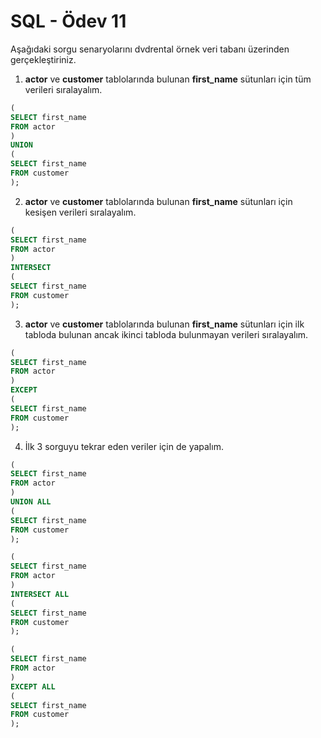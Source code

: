 # SQL - Ödev 11

Aşağıdaki sorgu senaryolarını dvdrental örnek veri tabanı üzerinden gerçekleştiriniz.

1. **actor** ve **customer** tablolarında bulunan **first_name** sütunları için tüm verileri sıralayalım.

```sql
(
SELECT first_name
FROM actor
)
UNION
(
SELECT first_name
FROM customer
);
```

2. **actor** ve **customer** tablolarında bulunan **first_name** sütunları için kesişen verileri sıralayalım.

```sql
(
SELECT first_name
FROM actor
)
INTERSECT
(
SELECT first_name
FROM customer
);
```

3. **actor** ve **customer** tablolarında bulunan **first_name** sütunları için ilk tabloda bulunan ancak ikinci tabloda bulunmayan verileri sıralayalım.

```sql
(
SELECT first_name
FROM actor
)
EXCEPT
(
SELECT first_name
FROM customer
);
```

4. İlk 3 sorguyu tekrar eden veriler için de yapalım.

```sql
(
SELECT first_name
FROM actor
)
UNION ALL
(
SELECT first_name
FROM customer
);

(
SELECT first_name
FROM actor
)
INTERSECT ALL
(
SELECT first_name
FROM customer
);

(
SELECT first_name
FROM actor
)
EXCEPT ALL
(
SELECT first_name
FROM customer
);
```
